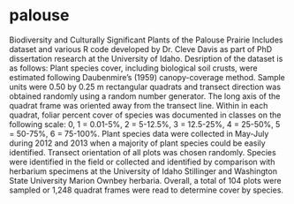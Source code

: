 # palouse
Biodiversity and Culturally Significant Plants of the Palouse Prairie
Includes dataset and various R code developed by Dr. Cleve Davis as part of PhD dissertation research at the University of Idaho. Desription of the dataset is as follows:
Plant species cover, including biological soil crusts, were estimated following Daubenmire’s (1959) canopy-coverage method. Sample units were 0.50 by 0.25 m rectangular quadrats and transect direction was obtained randomly using a random number generator. The long axis of the quadrat frame was oriented away from the transect line. Within in each quadrat, foliar percent cover of species was documented in classes on the following scale: 0, 1 = 0.01-5%, 2 = 5-12.5%, 3 = 12.5-25%, 4 = 25-50%, 5 = 50-75%, 6 = 75-100%. 
Plant species data were collected in May-July during 2012 and 2013 when a majority of plant species could be easily identified. Transect orientation of all plots was chosen randomly. Species were identified in the field or collected and identified by comparison with herbarium specimens at the University of Idaho Stillinger and Washington State University Marion Ownbey herbaria. Overall, a total of 104 plots were sampled or 1,248 quadrat frames were read to determine cover by species.
